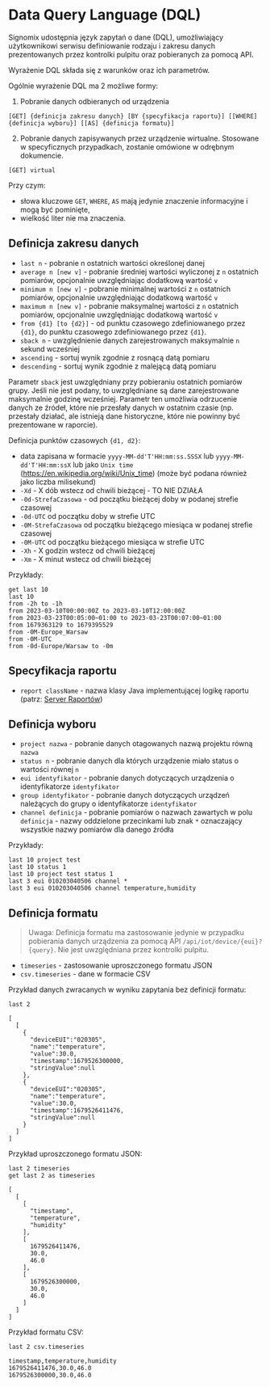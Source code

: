 # Data Query Language (DQL)

Signomix udostępnia język zapytań o dane (DQL), umożliwiający użytkownikowi serwisu definiowanie rodzaju i zakresu danych prezentowanych przez kontrolki pulpitu oraz pobieranych za pomocą API.

Wyrażenie DQL składa się z warunków oraz ich parametrów.

Ogólnie wyrażenie DQL ma 2 możliwe formy:
1. Pobranie danych odbieranych od urządzenia
```
[GET] {definicja zakresu danych} [BY {specyfikacja raportu}] [[WHERE] {definicja wyboru}] [[AS] {definicja formatu}] 
```
2. Pobranie danych zapisywanych przez urządzenie wirtualne. Stosowane w specyficznych przypadkach, zostanie omówione w odrębnym dokumencie.
```
[GET] virtual
```
Przy czym:
- słowa kluczowe `GET`, `WHERE`, `AS` mają jedynie znaczenie informacyjne i mogą być pominięte,
- wielkość liter nie ma znaczenia.

## Definicja zakresu danych
- `last n` - pobranie n ostatnich wartości określonej danej
- `average n [new v]` - pobranie średniej wartości wyliczonej z `n` ostatnich pomiarów, opcjonalnie uwzględniając dodatkową wartość `v`
- `minimum n [new v]` - pobranie minimalnej wartości z `n` ostatnich pomiarów, opcjonalnie uwzględniając dodatkową wartość `v`
- `maximum n [new v]` - pobranie maksymalnej wartości z `n` ostatnich pomiarów, opcjonalnie uwzględniając dodatkową wartość `v`
- `from {d1} [to {d2}]` - od punktu czasowego zdefiniowanego przez `{d1}`, do punktu czasowego zdefiniowanego przez `{d1}`.
- `sback n` - uwzględnienie danych zarejestrowanych maksymalnie `n` sekund wcześniej
- `ascending` - sortuj wynik zgodnie z rosnącą datą pomiaru
- `descending` - sortuj wynik zgodnie z malejącą datą pomiaru

Parametr `sback` jest uwzględniany przy pobieraniu ostatnich pomiarów grupy. Jeśli nie jest podany, to uwzględniane są dane zarejestrowane maksymalnie godzinę wcześniej. Parametr ten umożliwia odrzucenie danych ze źródeł, które nie przesłały danych w ostatnim czasie (np. przestały działać, ale istnieją dane historyczne, które nie powinny być prezentowane w raporcie).

Definicja punktów czasowych `{d1, d2}`:
- data zapisana w formacie `yyyy-MM-dd'T'HH:mm:ss.SSSX` lub `yyyy-MM-dd'T'HH:mm:ssX` lub jako `Unix time`  (https://en.wikipedia.org/wiki/Unix_time) (może być podana również jako liczba milisekund)
- `-Xd` - X dób wstecz od chwili bieżącej - TO NIE DZIAŁA
- `-0d-StrefaCzasowa` - od początku bieżącej doby w podanej strefie czasowej
- `-0d-UTC` od początku doby w strefie UTC
- `-0M-StrefaCzasowa` od początku bieżącego miesiąca w podanej strefie czasowej
- `-0M-UTC` od początku bieżącego miesiąca w strefie UTC
- `-Xh` - X godzin wstecz od chwili bieżącej
- `-Xm` - X minut wstecz od chwili bieżącej

Przykłady:
```
get last 10
last 10
from -2h to -1h
from 2023-03-10T00:00:00Z to 2023-03-10T12:00:00Z
from 2023-03-23T00:05:00~01:00 to 2023-03-23T00:07:00~01:00
from 1679363129 to 1679395529
from -0M-Europe_Warsaw
from -0M-UTC
from -0d-Europe/Warsaw to -0m
```

## Specyfikacja raportu

- `report className` - nazwa klasy Java implementującej logikę raportu (patrz: [Server Raportów](/features/reports/index.md))

## Definicja wyboru

- `project nazwa` - pobranie danych otagowanych nazwą projektu równą `nazwa`
- `status n` - pobranie danych dla których urządzenie miało status o wartości równej `n`
- `eui identyfikator` - pobranie danych dotyczących urządzenia o identyfikatorze `identyfikator`
- `group identyfikator` - pobranie danych dotyczących urządzeń należących do grupy o identyfikatorze `identyfikator`
- `channel definicja` - pobranie pomiarów o nazwach zawartych w polu `definicja` - nazwy oddzielone przecinkami lub znak `*` oznaczający wszystkie nazwy pomiarów dla danego źródła


Przykłady:
```
last 10 project test
last 10 status 1
last 10 project test status 1
last 3 eui 010203040506 channel *
last 3 eui 010203040506 channel temperature,humidity
```

## Definicja formatu
> Uwaga: Definicja formatu ma zastosowanie jedynie w przypadku pobierania danych urządzenia za pomocą API `/api/iot/device/{eui}?{query}`. Nie jest uwzględniana przez kontrolki pulpitu.

- `timeseries` - zastosowanie uproszczonego formatu JSON
- `csv.timeseries` - dane w formacie CSV

Przykład danych zwracanych w wyniku zapytania bez definicji formatu:
```
last 2

[
  [
    {
      "deviceEUI":"020305",
      "name":"temperature",
      "value":30.0,
      "timestamp":1679526300000,
      "stringValue":null
    },
    {
      "deviceEUI":"020305",
      "name":"temperature",
      "value":30.0,
      "timestamp":1679526411476,
      "stringValue":null
    }
  ]
]
```

Przykład uproszczonego formatu JSON:
```
last 2 timeseries
get last 2 as timeseries

[
  [
    [
      "timestamp",
      "temperature",
      "humidity"
    ],
    [
      1679526411476,
      30.0,
      46.0
    ],
    [
      1679526300000,
      30.0,
      46.0
    ]
  ]
]
```
Przykład formatu CSV:
```
last 2 csv.timeseries

timestamp,temperature,humidity
1679526411476,30.0,46.0
1679526300000,30.0,46.0
```

